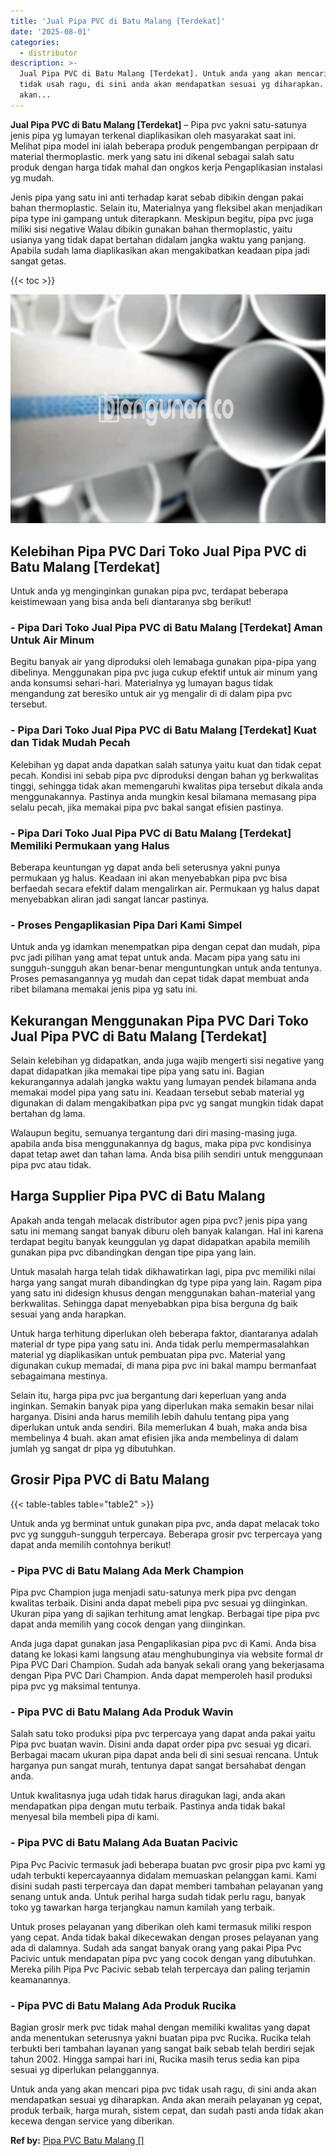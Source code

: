```yaml
---
title: 'Jual Pipa PVC di Batu Malang [Terdekat]'
date: '2025-08-01'
categories:
  - distributor
description: >-
  Jual Pipa PVC di Batu Malang [Terdekat]. Untuk anda yang akan mencari pipa pvc
  tidak usah ragu, di sini anda akan mendapatkan sesuai yg diharapkan. Anda
  akan...
---
```


**Jual Pipa PVC di Batu Malang \[Terdekat\]** – Pipa pvc yakni satu-satunya jenis pipa yg lumayan terkenal diaplikasikan oleh masyarakat saat ini. Melihat pipa model ini ialah beberapa produk pengembangan perpipaan dr material thermoplastic. merk yang satu ini dikenal sebagai salah satu produk dengan harga tidak mahal dan ongkos kerja Pengaplikasian instalasi yg mudah.

Jenis pipa yang satu ini anti terhadap karat sebab dibikin dengan pakai bahan thermoplastic. Selain itu, Materialnya yang fleksibel akan menjadikan pipa type ini gampang untuk diterapkann. Meskipun begitu, pipa pvc juga miliki sisi negative Walau dibikin gunakan bahan thermoplastic, yaitu usianya yang tidak dapat bertahan didalam jangka waktu yang panjang. Apabila sudah lama diaplikasikan akan mengakibatkan keadaan pipa jadi sangat getas.

{{< toc >}}

![Jual Pipa PVC di Batu Malang [Terdekat]](/images/jaul-pipa-pvc-30.png)

## Kelebihan Pipa PVC Dari Toko Jual Pipa PVC di Batu Malang \[Terdekat\]

Untuk anda yg menginginkan gunakan pipa pvc, terdapat beberapa keistimewaan yang bisa anda beli diantaranya sbg berikut!

### \- Pipa Dari Toko Jual Pipa PVC di Batu Malang \[Terdekat\] Aman Untuk Air Minum

Begitu banyak air yang diproduksi oleh lemabaga gunakan pipa-pipa yang dibelinya. Menggunakan pipa pvc juga cukup efektif untuk air minum yang anda konsumsi sehari-hari. Materialnya yg lumayan bagus tidak mengandung zat beresiko untuk air yg mengalir di di dalam pipa pvc tersebut.

### \- Pipa Dari Toko Jual Pipa PVC di Batu Malang \[Terdekat\] Kuat dan Tidak Mudah Pecah

Kelebihan yg dapat anda dapatkan salah satunya yaitu kuat dan tidak cepat pecah. Kondisi ini sebab pipa pvc diproduksi dengan bahan yg berkwalitas tinggi, sehingga tidak akan memengaruhi kwalitas pipa tersebut dikala anda menggunakannya. Pastinya anda mungkin kesal bilamana memasang pipa selalu pecah, jika memakai pipa pvc bakal sangat efisien pastinya.

### \- Pipa Dari Toko Jual Pipa PVC di Batu Malang \[Terdekat\] Memiliki Permukaan yang Halus

Beberapa keuntungan yg dapat anda beli seterusnya yakni punya permukaan yg halus. Keadaan ini akan menyebabkan pipa pvc bisa berfaedah secara efektif dalam mengalirkan air. Permukaan yg halus dapat menyebabkan aliran jadi sangat lancar pastinya.

### \- Proses Pengaplikasian Pipa Dari Kami Simpel

Untuk anda yg idamkan menempatkan pipa dengan cepat dan mudah, pipa pvc jadi pilihan yang amat tepat untuk anda. Macam pipa yang satu ini sungguh-sungguh akan benar-benar menguntungkan untuk anda tentunya. Proses pemasangannya yg mudah dan cepat tidak dapat membuat anda ribet bilamana memakai jenis pipa yg satu ini.

## Kekurangan Menggunakan Pipa PVC Dari Toko Jual Pipa PVC di Batu Malang \[Terdekat\]

Selain kelebihan yg didapatkan, anda juga wajib mengerti sisi negative yang dapat didapatkan jika memakai tipe pipa yang satu ini. Bagian kekurangannya adalah jangka waktu yang lumayan pendek bilamana anda memakai model pipa yang satu ini. Keadaan tersebut sebab material yg digunakan di dalam mengakibatkan pipa pvc yg sangat mungkin tidak dapat bertahan dg lama.

Walaupun begitu, semuanya tergantung dari diri masing-masing juga. apabila anda bisa menggunakannya dg bagus, maka pipa pvc kondisinya dapat tetap awet dan tahan lama. Anda bisa pilih sendiri untuk menggunaan pipa pvc atau tidak.

## Harga Supplier Pipa PVC di Batu Malang

Apakah anda tengah melacak distributor agen pipa pvc? jenis pipa yang satu ini memang sangat banyak diburu oleh banyak kalangan. Hal ini karena terdapat begitu banyak keunggulan yg dapat didapatkan apabila memilih gunakan pipa pvc dibandingkan dengan tipe pipa yang lain.

Untuk masalah harga telah tidak dikhawatirkan lagi, pipa pvc memiliki nilai harga yang sangat murah dibandingkan dg type pipa yang lain. Ragam pipa yang satu ini didesign khusus dengan menggunakan bahan-material yang berkwalitas. Sehingga dapat menyebabkan pipa bisa berguna dg baik sesuai yang anda harapkan.

Untuk harga terhitung diperlukan oleh beberapa faktor, diantaranya adalah material dr type pipa yang satu ini. Anda tidak perlu mempermasalahkan material yg diaplikasikan untuk pembuatan pipa pvc. Material yang digunakan cukup memadai, di mana pipa pvc ini bakal mampu bermanfaat sebagaimana mestinya.

Selain itu, harga pipa pvc jua bergantung dari keperluan yang anda inginkan. Semakin banyak pipa yang diperlukan maka semakin besar nilai harganya. Disini anda harus memilih lebih dahulu tentang pipa yang diperlukan untuk anda sendiri. Bila memerlukan 4 buah, maka anda bisa membelinya 4 buah. akan amat efisien jika anda membelinya di dalam jumlah yg sangat dr pipa yg dibutuhkan.

## Grosir Pipa PVC di Batu Malang

{{< table-tables table="table2" >}}

Untuk anda yg berminat untuk gunakan pipa pvc, anda dapat melacak toko pvc yg sungguh-sungguh terpercaya. Beberapa grosir pvc terpercaya yang dapat anda memilih contohnya berikut!

### \- Pipa PVC di Batu Malang Ada Merk Champion

Pipa pvc Champion juga menjadi satu-satunya merk pipa pvc dengan kwalitas terbaik. Disini anda dapat mebeli pipa pvc sesuai yg diinginkan. Ukuran pipa yang di sajikan terhitung amat lengkap. Berbagai tipe pipa pvc dapat anda memilih yang cocok dengan yang diinginkan.

Anda juga dapat gunakan jasa Pengaplikasian pipa pvc di Kami. Anda bisa datang ke lokasi kami langsung atau menghubunginya via website formal dr Pipa PVC Dari Champion. Sudah ada banyak sekali orang yang bekerjasama dengan Pipa PVC Dari Champion. Anda dapat memperoleh hasil produksi pipa pvc yg maksimal tentunya.

### \- Pipa PVC di Batu Malang Ada Produk Wavin

Salah satu toko produksi pipa pvc terpercaya yang dapat anda pakai yaitu Pipa pvc buatan wavin. Disini anda dapat order pipa pvc sesuai yg dicari. Berbagai macam ukuran pipa dapat anda beli di sini sesuai rencana. Untuk harganya pun sangat murah, tentunya dapat sangat bersahabat dengan anda.

Untuk kwalitasnya juga udah tidak harus diragukan lagi, anda akan mendapatkan pipa dengan mutu terbaik. Pastinya anda tidak bakal menyesal bila membeli pipa di kami.

### \- Pipa PVC di Batu Malang Ada Buatan Pacivic

Pipa Pvc Pacivic termasuk jadi beberapa buatan pvc grosir pipa pvc kami yg udah terbukti kepercayaannya didalam memuaskan pelanggan kami. Kami disini sudah pasti terpercaya dan dapat memberi tambahan pelayanan yang senang untuk anda. Untuk perihal harga sudah tidak perlu ragu, banyak toko yg tawarkan harga terjangkau namun kamilah yang terbaik.

Untuk proses pelayanan yang diberikan oleh kami termasuk miliki respon yang cepat. Anda tidak bakal dikecewakan dengan proses pelayanan yang ada di dalamnya. Sudah ada sangat banyak orang yang pakai Pipa Pvc Pacivic untuk mendapatan pipa pvc yang cocok dengan yang dibutuhkan. Mereka pilih Pipa Pvc Pacivic sebab telah terpercaya dan paling terjamin keamanannya.

### \- Pipa PVC di Batu Malang Ada Produk Rucika

Bagian grosir merk pvc tidak mahal dengan memiliki kwalitas yang dapat anda menentukan seterusnya yakni buatan pipa pvc Rucika. Rucika telah terbukti beri tambahan layanan yang sangat baik sebab telah berdiri sejak tahun 2002. Hingga sampai hari ini, Rucika masih terus sedia kan pipa sesuai yg diperlukan pelanggannya.

Untuk anda yang akan mencari pipa pvc tidak usah ragu, di sini anda akan mendapatkan sesuai yg diharapkan. Anda akan meraih pelayanan yg cepat, produk terbaik, harga murah, sistem cepat, dan sudah pasti anda tidak akan kecewa dengan service yang diberikan.

**Ref by:** [Pipa PVC Batu Malang []](https://id.wikipedia.org/wiki/Pipa)

